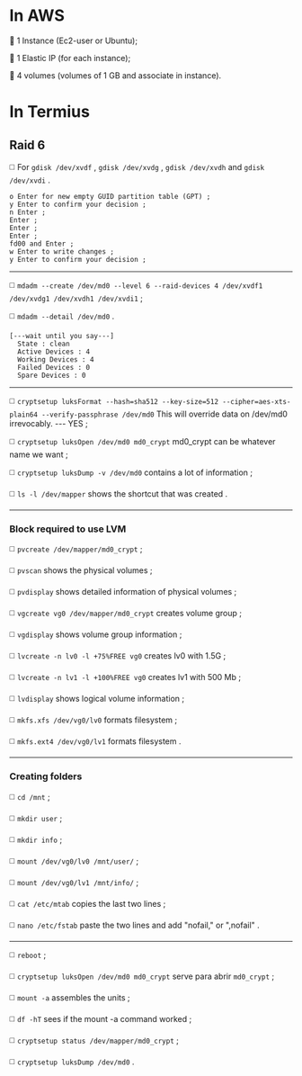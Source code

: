# **In AWS**

🔴 1 Instance (Ec2-user or Ubuntu);

🔴 1 Elastic IP (for each instance);

🔴 4 volumes (volumes of 1 GB and associate in instance).

# **In Termius**

## Raid 6

◻️ For `gdisk /dev/xvdf` , `gdisk /dev/xvdg` , `gdisk /dev/xvdh` and `gdisk /dev/xvdi` .
```
o Enter for new empty GUID partition table (GPT) ;
y Enter to confirm your decision ;
n Enter ;
Enter ;
Enter ;
Enter ;
fd00 and Enter ;
w Enter to write changes ;
y Enter to confirm your decision ;
```
________________________________________________________
◻️ `mdadm --create /dev/md0 --level 6 --raid-devices 4 /dev/xvdf1 /dev/xvdg1 /dev/xvdh1 /dev/xvdi1` ;

◻️ `mdadm --detail /dev/md0` .
```
[---wait until you say---]
  State : clean
  Active Devices : 4
  Working Devices : 4
  Failed Devices : 0
  Spare Devices : 0
```
________________________________________________________
◻️ `cryptsetup luksFormat --hash=sha512 --key-size=512 --cipher=aes-xts-plain64 --verify-passphrase /dev/md0` This will override data on /dev/md0 irrevocably. --- YES ;

◻️ `cryptsetup luksOpen /dev/md0 md0_crypt` md0_crypt can be whatever name we want ;

◻️ `cryptsetup luksDump -v /dev/md0` contains a lot of information ;

◻️ `ls -l /dev/mapper` shows the shortcut that was created .
________________________________________________________
### Block required to use LVM

◻️ `pvcreate /dev/mapper/md0_crypt` ;

◻️ `pvscan` shows the physical volumes ;

◻️ `pvdisplay` shows detailed information of physical volumes ;

◻️ `vgcreate vg0 /dev/mapper/md0_crypt` creates volume group ;

◻️ `vgdisplay` shows volume group information ;

◻️ `lvcreate -n lv0 -l +75%FREE vg0` creates lv0 with 1.5G ;

◻️ `lvcreate -n lv1 -l +100%FREE vg0` creates lv1 with 500 Mb ;

◻️ `lvdisplay` shows logical volume information ;

◻️ `mkfs.xfs /dev/vg0/lv0` formats filesystem ;

◻️ `mkfs.ext4 /dev/vg0/lv1` formats filesystem .
________________________________________________________
### Creating folders

◻️ `cd /mnt` ;

◻️ `mkdir user` ;

◻️ `mkdir info` ;

◻️ `mount /dev/vg0/lv0 /mnt/user/` ;

◻️ `mount /dev/vg0/lv1 /mnt/info/` ;

◻️ `cat /etc/mtab` copies the last two lines ;

◻️ `nano /etc/fstab` paste the two lines and add "nofail," or ",nofail" .
________________________________________________________

◻️ `reboot` ;

◻️ `cryptsetup luksOpen /dev/md0 md0_crypt` serve para abrir `md0_crypt` ;

◻️ `mount -a` assembles the units ;

◻️ `df -hT` sees if the mount -a command worked ;

◻️ `cryptsetup status /dev/mapper/md0_crypt` ;

◻️ `cryptsetup luksDump /dev/md0` .

